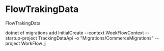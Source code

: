 # FlowTrakingData
FlowTrakingData



dotnet ef migrations add InitialCreate --context WoekFlowContext --startup-project TrackingDataApi  -o "Migrations/CommerceMigrations" --project WorkFlow
jj